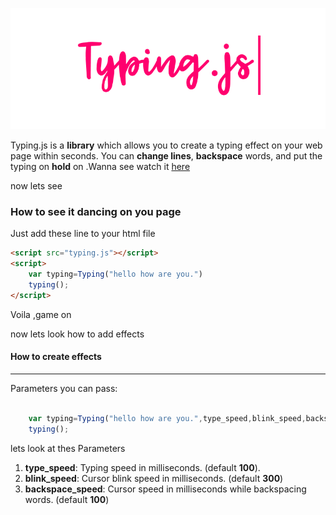 ![Logo](main-img.png)

Typing.js is a **library** which allows you to create a typing effect on your web page within seconds. You can **change lines**, **backspace** words, and put the typing on **hold** on .Wanna see watch it [here](https://nishutosh.github.io/typing.js)

now lets see




### How to see it dancing on you page

Just add these line to your html file

```html
<script src="typing.js"></script>
<script>
    var typing=Typing("hello how are you.")
    typing();
</script>

```
Voila ,game on

now lets look how to  add effects

#### How to create effects
-----
Parameters you can pass:

```javascript

    var typing=Typing("hello how are you.",type_speed,blink_speed,backspace_speed,mainspanid,blinkerid)
    typing();


```

lets look at thes Parameters
1. **type_speed**: Typing speed in milliseconds. (default **100**).
2. **blink_speed**: Cursor blink speed in milliseconds. (default **300**)
3. **backspace_speed**: Cursor  speed in milliseconds while backspacing words. (default **100**)
